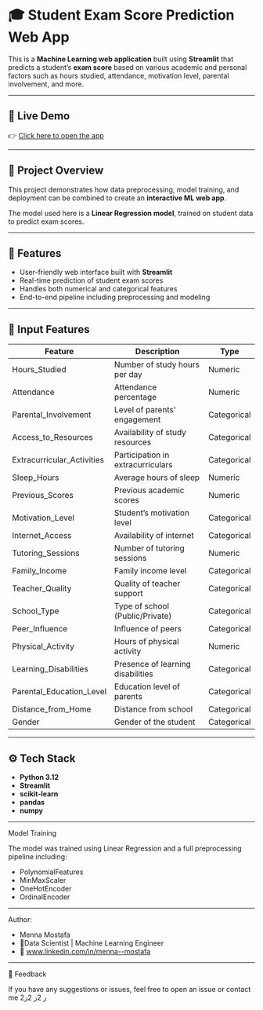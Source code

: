 # 🎓 Student Exam Score Prediction Web App

This is a **Machine Learning web application** built using **Streamlit** that predicts a student’s **exam score** based on various academic and personal factors such as hours studied, attendance, motivation level, parental involvement, and more.

---

## 🚀 Live Demo
👉 [Click here to open the app](https://student-scores-prediction-fawcbgjnwupbaxvdeoncx4.streamlit.app/)  


---

## 🧠 Project Overview
This project demonstrates how data preprocessing, model training, and deployment can be combined to create an **interactive ML web app**.  

The model used here is a **Linear Regression model**, trained on student data to predict exam scores.

---

## 🧩 Features
- User-friendly web interface built with **Streamlit**
- Real-time prediction of student exam scores
- Handles both numerical and categorical features
- End-to-end pipeline including preprocessing and modeling

---

## 🧮 Input Features
| Feature | Description | Type |
|----------|--------------|------|
| Hours_Studied | Number of study hours per day | Numeric |
| Attendance | Attendance percentage | Numeric |
| Parental_Involvement | Level of parents' engagement | Categorical |
| Access_to_Resources | Availability of study resources | Categorical |
| Extracurricular_Activities | Participation in extracurriculars | Categorical |
| Sleep_Hours | Average hours of sleep | Numeric |
| Previous_Scores | Previous academic scores | Numeric |
| Motivation_Level | Student’s motivation level | Categorical |
| Internet_Access | Availability of internet | Categorical |
| Tutoring_Sessions | Number of tutoring sessions | Numeric |
| Family_Income | Family income level | Categorical |
| Teacher_Quality | Quality of teacher support | Categorical |
| School_Type | Type of school (Public/Private) | Categorical |
| Peer_Influence | Influence of peers | Categorical |
| Physical_Activity | Hours of physical activity | Numeric |
| Learning_Disabilities | Presence of learning disabilities | Categorical |
| Parental_Education_Level | Education level of parents | Categorical |
| Distance_from_Home | Distance from school | Categorical |
| Gender | Gender of the student | Categorical |

---

## ⚙️ Tech Stack
- **Python 3.12**
- **Streamlit**
- **scikit-learn**
- **pandas**
- **numpy**

---

Model Training

The model was trained using Linear Regression and a full preprocessing pipeline including:

- PolynomialFeatures
- MinMaxScaler
- OneHotEncoder
- OrdinalEncoder
----
Author:
- Menna Mostafa
- 📍Data Scientist | Machine Learning Engineer
- 🔗 www.linkedin.com/in/menna--mostafa
---

💬 Feedback

If you have any suggestions or issues, feel free to open an issue or contact me
2ز
2ز 
2ز
